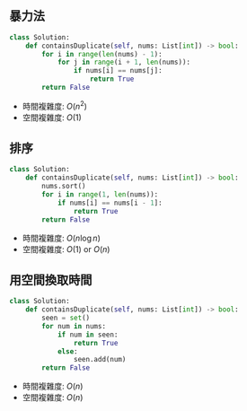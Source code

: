 ## 暴力法
```python
class Solution:
    def containsDuplicate(self, nums: List[int]) -> bool:
        for i in range(len(nums) - 1):
            for j in range(i + 1, len(nums)):
                if nums[i] == nums[j]:
                    return True
        return False
```
* 時間複雜度: $O(n^2)$
* 空間複雜度: $O(1)$
## 排序
```python
class Solution:
    def containsDuplicate(self, nums: List[int]) -> bool:
        nums.sort()
        for i in range(1, len(nums)):
            if nums[i] == nums[i - 1]:
                return True
        return False
```
* 時間複雜度: $O(n\log n)$
* 空間複雜度: $O(1)$ or $O(n)$
## 用空間換取時間
```python
class Solution:
    def containsDuplicate(self, nums: List[int]) -> bool:
        seen = set()
        for num in nums:
            if num in seen:
                return True
            else:
                seen.add(num)
        return False
```
* 時間複雜度: $O(n)$
* 空間複雜度: $O(n)$
